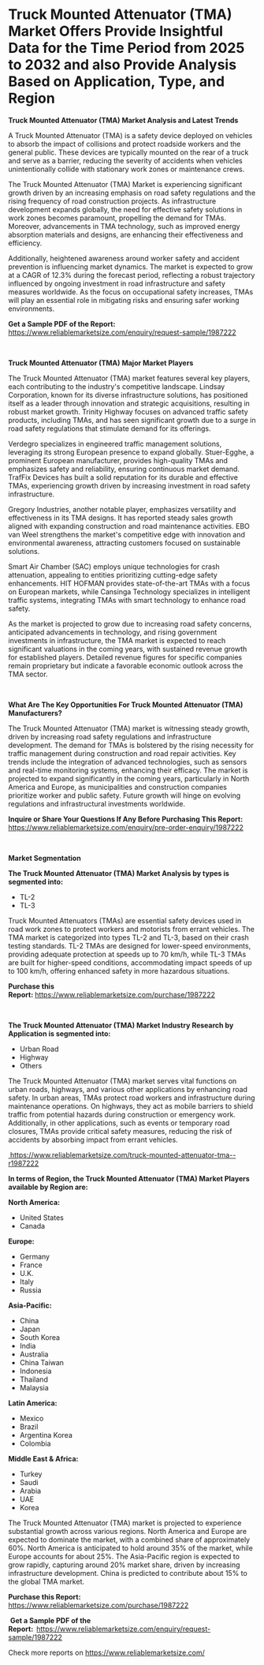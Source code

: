 <p><h1>Truck Mounted Attenuator (TMA) Market Offers Provide Insightful Data for the Time Period from 2025 to 2032 and also Provide Analysis Based on Application, Type, and Region</h1></p><p><strong>Truck Mounted Attenuator (TMA) Market Analysis and Latest Trends</strong></p>
<p><p>A Truck Mounted Attenuator (TMA) is a safety device deployed on vehicles to absorb the impact of collisions and protect roadside workers and the general public. These devices are typically mounted on the rear of a truck and serve as a barrier, reducing the severity of accidents when vehicles unintentionally collide with stationary work zones or maintenance crews. </p><p>The Truck Mounted Attenuator (TMA) Market is experiencing significant growth driven by an increasing emphasis on road safety regulations and the rising frequency of road construction projects. As infrastructure development expands globally, the need for effective safety solutions in work zones becomes paramount, propelling the demand for TMAs. Moreover, advancements in TMA technology, such as improved energy absorption materials and designs, are enhancing their effectiveness and efficiency. </p><p>Additionally, heightened awareness around worker safety and accident prevention is influencing market dynamics. The market is expected to grow at a CAGR of 12.3% during the forecast period, reflecting a robust trajectory influenced by ongoing investment in road infrastructure and safety measures worldwide. As the focus on occupational safety increases, TMAs will play an essential role in mitigating risks and ensuring safer working environments.</p></p>
<p><strong>Get a Sample PDF of the Report:&nbsp;</strong> <a href="https://www.reliablemarketsize.com/enquiry/request-sample/1987222?utm_campaign=2773&utm_medium=2&utm_source=Github&utm_content=ia&utm_term=02032025&utm_id=truck-mounted-attenuator-tma">https://www.reliablemarketsize.com/enquiry/request-sample/1987222</a></p>
<p>&nbsp;</p>
<p><strong>Truck Mounted Attenuator (TMA) Major Market Players</strong></p>
<p><p>The Truck Mounted Attenuator (TMA) market features several key players, each contributing to the industry's competitive landscape. Lindsay Corporation, known for its diverse infrastructure solutions, has positioned itself as a leader through innovation and strategic acquisitions, resulting in robust market growth. Trinity Highway focuses on advanced traffic safety products, including TMAs, and has seen significant growth due to a surge in road safety regulations that stimulate demand for its offerings.</p><p>Verdegro specializes in engineered traffic management solutions, leveraging its strong European presence to expand globally. Stuer-Egghe, a prominent European manufacturer, provides high-quality TMAs and emphasizes safety and reliability, ensuring continuous market demand. TrafFix Devices has built a solid reputation for its durable and effective TMAs, experiencing growth driven by increasing investment in road safety infrastructure.</p><p>Gregory Industries, another notable player, emphasizes versatility and effectiveness in its TMA designs. It has reported steady sales growth aligned with expanding construction and road maintenance activities. EBO van Weel strengthens the market's competitive edge with innovation and environmental awareness, attracting customers focused on sustainable solutions.</p><p>Smart Air Chamber (SAC) employs unique technologies for crash attenuation, appealing to entities prioritizing cutting-edge safety enhancements. HIT HOFMAN provides state-of-the-art TMAs with a focus on European markets, while Cansinga Technology specializes in intelligent traffic systems, integrating TMAs with smart technology to enhance road safety.</p><p>As the market is projected to grow due to increasing road safety concerns, anticipated advancements in technology, and rising government investments in infrastructure, the TMA market is expected to reach significant valuations in the coming years, with sustained revenue growth for established players. Detailed revenue figures for specific companies remain proprietary but indicate a favorable economic outlook across the TMA sector.</p></p>
<p>&nbsp;</p>
<p><strong>What Are The Key Opportunities For Truck Mounted Attenuator (TMA) Manufacturers?</strong></p>
<p><p>The Truck Mounted Attenuator (TMA) market is witnessing steady growth, driven by increasing road safety regulations and infrastructure development. The demand for TMAs is bolstered by the rising necessity for traffic management during construction and road repair activities. Key trends include the integration of advanced technologies, such as sensors and real-time monitoring systems, enhancing their efficacy. The market is projected to expand significantly in the coming years, particularly in North America and Europe, as municipalities and construction companies prioritize worker and public safety. Future growth will hinge on evolving regulations and infrastructural investments worldwide.</p></p>
<p><strong>Inquire or Share Your Questions If Any Before Purchasing This Report:</strong> <a href="https://www.reliablemarketsize.com/enquiry/pre-order-enquiry/1987222?utm_campaign=2773&utm_medium=2&utm_source=Github&utm_content=ia&utm_term=02032025&utm_id=truck-mounted-attenuator-tma">https://www.reliablemarketsize.com/enquiry/pre-order-enquiry/1987222</a></p>
<p>&nbsp;</p>
<p><strong>Market Segmentation</strong></p>
<p><strong>The Truck Mounted Attenuator (TMA) Market Analysis by types is segmented into:</strong></p>
<p><ul><li>TL-2</li><li>TL-3</li></ul></p>
<p><p>Truck Mounted Attenuators (TMAs) are essential safety devices used in road work zones to protect workers and motorists from errant vehicles. The TMA market is categorized into types TL-2 and TL-3, based on their crash testing standards. TL-2 TMAs are designed for lower-speed environments, providing adequate protection at speeds up to 70 km/h, while TL-3 TMAs are built for higher-speed conditions, accommodating impact speeds of up to 100 km/h, offering enhanced safety in more hazardous situations.</p></p>
<p><strong>Purchase this Report:&nbsp;</strong><a href="https://www.reliablemarketsize.com/purchase/1987222?utm_campaign=2773&utm_medium=2&utm_source=Github&utm_content=ia&utm_term=02032025&utm_id=truck-mounted-attenuator-tma">https://www.reliablemarketsize.com/purchase/1987222</a></p>
<p>&nbsp;</p>
<p><strong>The Truck Mounted Attenuator (TMA) Market Industry Research by Application is segmented into:</strong></p>
<p><ul><li>Urban Road</li><li>Highway</li><li>Others</li></ul></p>
<p><p>The Truck Mounted Attenuator (TMA) market serves vital functions on urban roads, highways, and various other applications by enhancing road safety. In urban areas, TMAs protect road workers and infrastructure during maintenance operations. On highways, they act as mobile barriers to shield traffic from potential hazards during construction or emergency work. Additionally, in other applications, such as events or temporary road closures, TMAs provide critical safety measures, reducing the risk of accidents by absorbing impact from errant vehicles.</p></p>
<p><a href="https://www.reliablemarketsize.com/truck-mounted-attenuator-tma--r1987222?utm_campaign=2773&utm_medium=2&utm_source=Github&utm_content=ia&utm_term=02032025&utm_id=truck-mounted-attenuator-tma">&nbsp;https://www.reliablemarketsize.com/truck-mounted-attenuator-tma--r1987222</a></p>
<p><strong>In terms of Region, the Truck Mounted Attenuator (TMA) Market Players available by Region are:</strong></p>
<p>
    <p> <strong> North America: </strong>
        <ul>
            <li>United States</li>
            <li>Canada</li>
        </ul>
        </p> 
    <p> <strong> Europe: </strong>
        <ul>
            <li>Germany</li>
            <li>France</li>
            <li>U.K.</li>
            <li>Italy</li>
            <li>Russia</li>
        </ul>
        </p> 
    <p> <strong> Asia-Pacific: </strong>
        <ul>
            <li>China</li>
            <li>Japan</li>
            <li>South Korea</li>
            <li>India</li>
            <li>Australia</li>
            <li>China Taiwan</li>
            <li>Indonesia</li>
            <li>Thailand</li>
            <li>Malaysia</li>
        </ul>
        </p> 
    <p> <strong> Latin America: </strong>
        <ul>
            <li>Mexico</li>
            <li>Brazil</li>
            <li>Argentina Korea</li>
            <li>Colombia</li>
        </ul>
        </p> 
    <p> <strong> Middle East & Africa: </strong>
        <ul>
            <li>Turkey</li>
            <li>Saudi</li>
            <li>Arabia</li>
            <li>UAE</li>
            <li>Korea</li>
        </ul>
    </p>
    </p>
<p><p>The Truck Mounted Attenuator (TMA) market is projected to experience substantial growth across various regions. North America and Europe are expected to dominate the market, with a combined share of approximately 60%. North America is anticipated to hold around 35% of the market, while Europe accounts for about 25%. The Asia-Pacific region is expected to grow rapidly, capturing around 20% market share, driven by increasing infrastructure development. China is predicted to contribute about 15% to the global TMA market.</p></p>
<p><strong>Purchase this Report: </strong><a href="https://www.reliablemarketsize.com/purchase/1987222?utm_campaign=2773&utm_medium=2&utm_source=Github&utm_content=ia&utm_term=02032025&utm_id=truck-mounted-attenuator-tma">https://www.reliablemarketsize.com/purchase/1987222</a></p>
<p>&nbsp;<strong>Get a Sample PDF of the Report:&nbsp;&nbsp;</strong><a href="https://www.reliablemarketsize.com/enquiry/request-sample/1987222?utm_campaign=2773&utm_medium=2&utm_source=Github&utm_content=ia&utm_term=02032025&utm_id=truck-mounted-attenuator-tma">https://www.reliablemarketsize.com/enquiry/request-sample/1987222</a></p>
<p><strong></strong></p>
<p>Check more reports on <a href="https://www.reliablemarketsize.com/?utm_campaign=2773&utm_medium=2&utm_source=Github&utm_content=ia&utm_term=02032025&utm_id=truck-mounted-attenuator-tma">https://www.reliablemarketsize.com/</a></p>